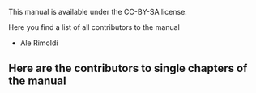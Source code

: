 This manual is available under the CC-BY-SA license.

Here you find a list of all contributors to the manual
- Ale Rimoldi

Here are the contributors to single chapters of the manual
-

